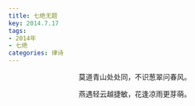 ```yaml
---
title: 七绝无题
key: 2014.7.17
tags: 
- 2014年 
- 七绝
categories: 律诗
---
```


<p align="center">莫道青山处处同，不识葱翠问春风。
</p>
<p align="center">燕遇轻云越捷敏，花逢凉雨更芽萌。
</p>
